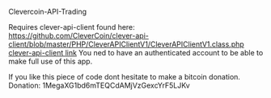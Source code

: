 Clevercoin-API-Trading

Requires clever-api-client found here: https://github.com/CleverCoin/clever-api-client/blob/master/PHP/CleverAPIClientV1/CleverAPIClientV1.class.php
[clever-api-client link](https://github.com/CleverCoin/clever-api-client/blob/master/PHP/CleverAPIClientV1/CleverAPIClientV1.class.ph)
You ned to have an authenticated account to be able to make full use of this app.

If you like this piece of code dont hesitate to make a bitcoin donation.
Donation: 1MegaXG1bd6mTEQCdAMjVzGexcYrF5LJKv
